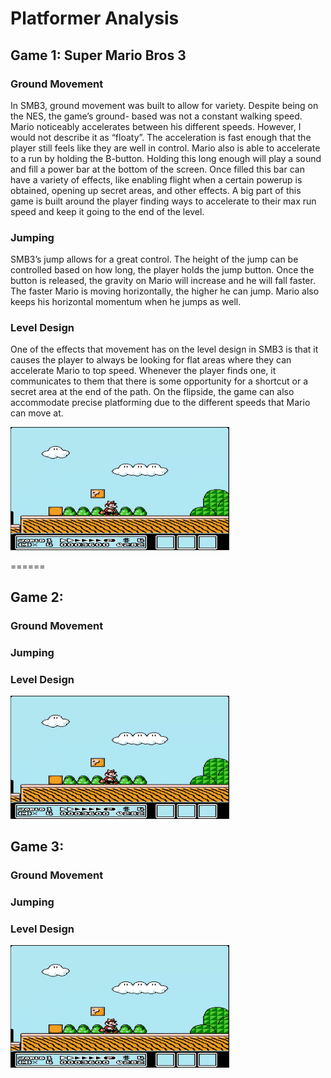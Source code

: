 # Platformer Analysis

## Game 1: Super Mario Bros 3

### Ground Movement

In SMB3, ground movement was built to allow for variety.  Despite being on the NES, the game’s ground- based was not a constant walking speed.  Mario noticeably accelerates between his different speeds.  However, I would not describe it as “floaty”.  The acceleration is fast enough that the player still feels like they are well in control.  Mario also is able to accelerate to a run by holding the B-button.  Holding this long enough will play a sound and fill a power bar at the bottom of the screen. Once filled this bar can have a variety of effects, like enabling flight when a certain powerup is obtained, opening up secret areas, and other effects.  A big part of this game is built around the player finding ways to accelerate to their max run speed and keep it going to the end of the level.

### Jumping

SMB3’s jump allows for a great control.  The height of the jump can be controlled based on how long, the player holds the jump button.  Once the button is released, the gravity on Mario will increase and he will fall faster.  The faster Mario is moving horizontally, the higher he can jump.  Mario also keeps his horizontal momentum when he jumps as well.

### Level Design

One of the effects that movement has on the level design in SMB3 is that it causes the player to always be looking for flat areas where they can accelerate Mario to top speed.  Whenever the player finds one, it communicates to them that there is some opportunity for a shortcut or a secret area at the end of the path.  On the flipside, the game can also accommodate precise platforming due to the different speeds that Mario can move at.

<img src="./images/SMB3.png" alt="Breakout Prototype 1" width="350">

======

## Game 2: 

### Ground Movement



### Jumping



### Level Design



<img src="./images/SMB3.png" alt="Breakout Prototype 1" width="350">





## Game 3: 

### Ground Movement



### Jumping



### Level Design



<img src="./images/SMB3.png" alt="Breakout Prototype 1" width="350">
